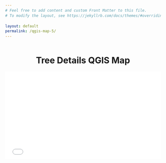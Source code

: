 ```yaml
---
# Feel free to add content and custom Front Matter to this file.
# To modify the layout, see https://jekyllrb.com/docs/themes/#overriding-theme-defaults

layout: default
permalink: /qgis-map-5/
---
```


<pre>
</pre>

<h1 style="text-align:center">Tree Details QGIS Map</h1>

<style>
.video-holder {
  position: relative;
  width: 100%;
  height: 0;
  padding-bottom: 56.25%;
  overflow: hidden;
}
.video-holder iframe {
  position: absolute;
  top: 0;
  left: 0;
  width: 100%;
  height: 100%;
}
</style>

<div class="video-holder">
  <iframe width="560"
          height="315"
          src="/qgis-maps/Sig_planted_census_parks_rec/index.html"
          frameborder="0"
          allowfullscreen></iframe>
          <img src="/images/legend.png" width="300" height="275" align="right" style="padding-right: 1.5em;">
</div>
